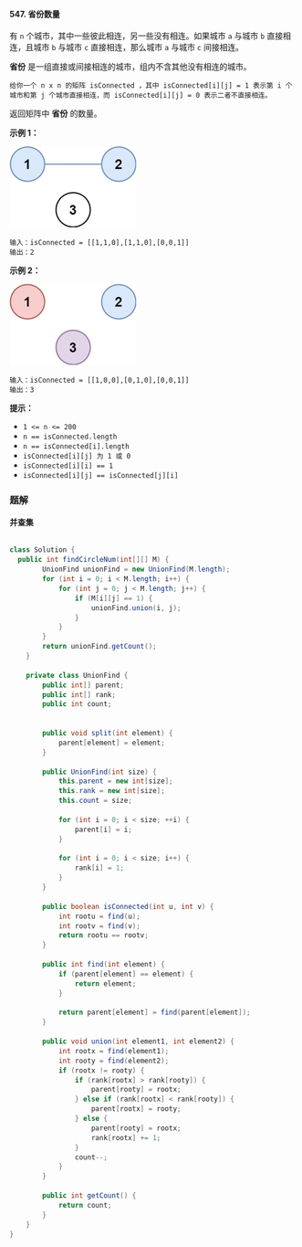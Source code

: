 #### 547. 省份数量

有 `n` 个城市，其中一些彼此相连，另一些没有相连。如果城市 `a` 与城市 `b` 直接相连，且城市 `b` 与城市 `c` 直接相连，那么城市 `a` 与城市 `c` 间接相连。

**省份** 是一组直接或间接相连的城市，组内不含其他没有相连的城市。

`给你一个 n x n 的矩阵 isConnected ，其中 isConnected[i][j] = 1 表示第 i 个城市和第 j 个城市直接相连，而 isConnected[i][j] = 0 表示二者不直接相连。`

返回矩阵中 **省份** 的数量。

**示例 1：**

![img](./images/省份数量/1.jpg)

```shell
输入：isConnected = [[1,1,0],[1,1,0],[0,0,1]]
输出：2
```

**示例 2：**

![img](./images/省份数量/2.jpg)

```
输入：isConnected = [[1,0,0],[0,1,0],[0,0,1]]
输出：3
```

**提示：**

* `1 <= n <= 200`
* `n == isConnected.length`
* `n == isConnected[i].length`
* `isConnected[i][j] 为 1 或 0`
* `isConnected[i][i] == 1`
* `isConnected[i][j] == isConnected[j][i]`

### 题解

**并查集**

```java

class Solution {
  public int findCircleNum(int[][] M) {
        UnionFind unionFind = new UnionFind(M.length);
        for (int i = 0; i < M.length; i++) {
            for (int j = 0; j < M.length; j++) {
                if (M[i][j] == 1) {
                    unionFind.union(i, j);
                }
            }
        }
        return unionFind.getCount();
    }

    private class UnionFind {
        public int[] parent;
        public int[] rank;
        public int count;


        public void split(int element) {
            parent[element] = element;
        }

        public UnionFind(int size) {
            this.parent = new int[size];
            this.rank = new int[size];
            this.count = size;

            for (int i = 0; i < size; ++i) {
                parent[i] = i;
            }

            for (int i = 0; i < size; i++) {
                rank[i] = 1;
            }
        }

        public boolean isConnected(int u, int v) {
            int rootu = find(u);
            int rootv = find(v);
            return rootu == rootv;
        }

        public int find(int element) {
            if (parent[element] == element) {
                return element;
            }

            return parent[element] = find(parent[element]);
        }

        public void union(int element1, int element2) {
            int rootx = find(element1);
            int rooty = find(element2);
            if (rootx != rooty) {
                if (rank[rootx] > rank[rooty]) {
                    parent[rooty] = rootx;
                } else if (rank[rootx] < rank[rooty]) {
                    parent[rootx] = rooty;
                } else {
                    parent[rooty] = rootx;
                    rank[rootx] += 1;
                }
                count--;
            }
        }

        public int getCount() {
            return count;
        }
    }
}

```

